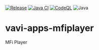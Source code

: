[![Release](https://jitpack.io/v/umjammer/vavi-apps-mfiplayer.svg)](https://jitpack.io/#umjammer/vavi-apps-mfiplayer)
[![Java CI](https://github.com/umjammer/vavi-apps-mfiplayer/actions/workflows/maven.yml/badge.svg)](https://github.com/umjammer/vavi-apps-mfiplayer/actions/workflows/maven.yml)
[![CodeQL](https://github.com/umjammer/vavi-apps-mfiplayer/actions/workflows/codeql.yml/badge.svg)](https://github.com/umjammer/vavi-apps-mfiplayer/actions/workflows/codeql.yml)
![Java](https://img.shields.io/badge/Java-8-b07219)

# vavi-apps-mfiplayer

MFi Player
